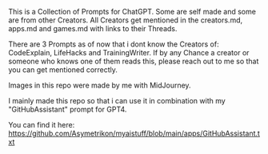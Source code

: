 This is a Collection of Prompts for ChatGPT. 
Some are self made and some are from other Creators.
All Creators get mentioned in the creators.md, apps.md and games.md with links to their Threads.

There are 3 Prompts as of now that i dont know the Creators of: CodeExplain, LifeHacks and TrainingWriter.
If by any Chance a creator or someone who knows one of them reads this, please reach out to me so that you can get mentioned correctly.

Images in this repo were made by me with MidJourney.

I mainly made this repo so that i can use it in combination with my "GitHubAssistant" prompt for GPT4.

You can find it here: https://github.com/Asymetrikon/myaistuff/blob/main/apps/GitHubAssistant.txt
